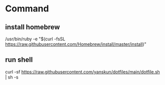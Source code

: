# Command

## install homebrew

/usr/bin/ruby -e "$(curl -fsSL https://raw.githubusercontent.com/Homebrew/install/master/install)"

## run shell

curl -sf https://raw.githubusercontent.com/yanskun/dotfiles/main/dotfile.sh | sh -s
